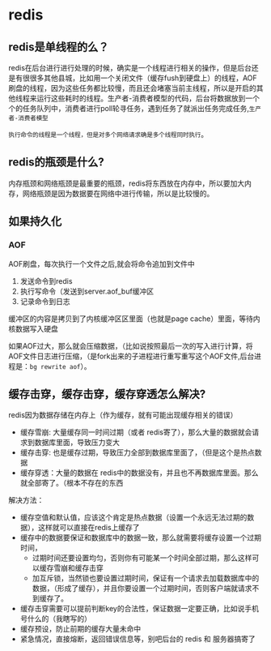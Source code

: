 # redis

## redis是单线程的么？

redis在后台进行进行处理的时候，确实是一个线程进行相关的操作，但是后台还是有很很多其他县城，比如用一个关闭文件（缓存fush到硬盘上）的线程，AOF刷盘的线程，因为这些任务都比较慢，而且还会堵塞当前主线程，所以是开启的其他线程来运行这些耗时的线程。生产者-消费者模型的代码，后台将数据放到一个个的任务队列中，消费者进行poll轮寻任务，遇到任务了就派出任务完成任务,`生产者-消费者模型`

`执行命令的线程是一个线程，但是对多个网络请求确是多个线程同时执行`。

## redis的瓶颈是什么?

内存瓶颈和网络瓶颈是最重要的瓶颈，redis将东西放在内存中，所以要加大内存，网络瓶颈是因为数据要在网络中进行传输，所以是比较慢的。

## 如果持久化

### AOF

AOF刷盘，每次执行一个文件之后,就会将命令追加到文件中

1. 发送命令到redis
2. 执行写命令（发送到server.aof_buf缓冲区
3. 记录命令到日志

缓冲区的内容是拷贝到了内核缓冲区区里面（也就是page cache）里面，等待内核数据写入硬盘

如果AOF过大，那么就会压缩数据，（比如说按照最后一次的写入进行计算，将AOF文件日志进行压缩，（是fork出来的子进程进行重写重写这个AOF文件,后台进程是：`bg rewrite aof`）。


## 缓存击穿，缓存击穿，缓存穿透怎么解决?

redis因为数据存储在内存上（作为缓存，就有可能出现缓存相关的错误）

- 缓存雪崩: 大量缓存同一时间过期（或者 redis寄了），那么大量的数据就会请求到数据库里面，导致压力变大
- 缓存击穿: 也是缓存过期，导致压力全部到数据库里面了，（但是这个是热点数据  
- 缓存穿透：大量的数据在 redis中的数据没有，并且也不再数据库里面。那么就全部寄了。（根本不存在的东西

解决方法：

- 缓存空值和默认值，应该这个肯定是热点数据（设置一个永远无法过期的数据），这样就可以直接在redis上缓存了 
- 缓存中的数据要保证和数据库中的数据一致，那么就需要将缓存设置一个过期时间，
  - 过期时间还要设置均匀，否则你有可能某一个时间全部过期，那么这样可以缓存雪崩和缓存击穿
  - 加互斥锁，当然锁也要设置过期时间，保证有一个请求去加载数据库中的数据，（形成了缓存），并且你要设置一个过期时间，否则客户端就请求不到缓存了。
- 缓存击穿需要可以提前判断key的合法性，保证数据一定要正确，比如说手机号什么的（我瞎写的）
- 缓存预设，防止前期的缓存大量未命中
- 紧急情况，直接熔断，返回错误信息等，别吧后台的 redis 和 服务器搞寄了



